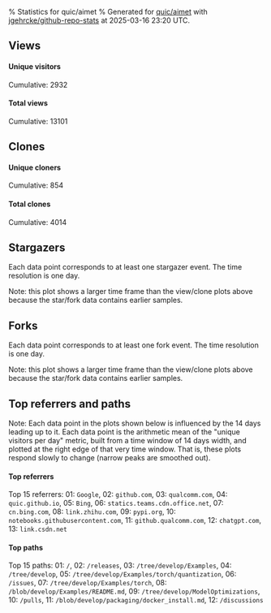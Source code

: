 % Statistics for quic/aimet
% Generated for [quic/aimet](https://github.com/quic/aimet) with [jgehrcke/github-repo-stats](https://github.com/jgehrcke/github-repo-stats) at 2025-03-16 23:20 UTC.


## Views

#### Unique visitors
<div id="chart_views_unique" class="full-width-chart"></div>

Cumulative: 2932

#### Total views
<div id="chart_views_total" class="full-width-chart"></div>

Cumulative: 13101

<div class="pagebreak-for-print"> </div>

## Clones

#### Unique cloners
<div id="chart_clones_unique" class="full-width-chart"></div>

Cumulative: 854

#### Total clones
<div id="chart_clones_total" class="full-width-chart"></div>

Cumulative: 4014



<div class="pagebreak-for-print"> </div>



## Stargazers

Each data point corresponds to at least one stargazer event.
The time resolution is one day.

<div id="chart_stargazers" class="full-width-chart"></div>


Note: this plot shows a larger time frame than the view/clone plots above because the star/fork data contains earlier samples.



## Forks

Each data point corresponds to at least one fork event.
The time resolution is one day.

<div id="chart_forks" class="full-width-chart"></div>


Note: this plot shows a larger time frame than the view/clone plots above because the star/fork data contains earlier samples.



<div class="pagebreak-for-print"> </div>



## Top referrers and paths


Note: Each data point in the plots shown below is influenced by the 14 days
leading up to it. Each data point is the arithmetic mean of the "unique
visitors per day" metric, built from a time window of 14 days width, and
plotted at the right edge of that very time window. That is, these plots
respond slowly to change (narrow peaks are smoothed out).




#### Top referrers


<div id="chart_referrers_top_n_alltime" class="full-width-chart"></div>

Top 15 referrers: 01: `Google`, 02: `github.com`, 03: `qualcomm.com`, 04: `quic.github.io`, 05: `Bing`, 06: `statics.teams.cdn.office.net`, 07: `cn.bing.com`, 08: `link.zhihu.com`, 09: `pypi.org`, 10: `notebooks.githubusercontent.com`, 11: `github.qualcomm.com`, 12: `chatgpt.com`, 13: `link.csdn.net`





#### Top paths


<div id="chart_paths_top_n_alltime" class="full-width-chart"></div>

Top 15 paths: 01: `/`, 02: `/releases`, 03: `/tree/develop/Examples`, 04: `/tree/develop`, 05: `/tree/develop/Examples/torch/quantization`, 06: `/issues`, 07: `/tree/develop/Examples/torch`, 08: `/blob/develop/Examples/README.md`, 09: `/tree/develop/ModelOptimizations`, 10: `/pulls`, 11: `/blob/develop/packaging/docker_install.md`, 12: `/discussions`


<script type="text/javascript">
    vegaEmbed('#chart_views_unique', {"$schema": "https://vega.github.io/schema/vega-lite/v4.17.0.json", "config": {"arc": {"fill": "#1b1e23"}, "area": {"fill": "#1b1e23"}, "axisBottom": {"domainColor": "#a9b4c4", "gridColor": "#a9b4c4", "labelColor": "#1b1e23", "labelFont": "relative-mono-11-pitch-pro, Menlo, monospace", "tickColor": "#a9b4c4", "titleColor": "#1b1e23", "titleFont": "relative-mono-11-pitch-pro, Menlo, monospace"}, "axisLeft": {"domainColor": "#a9b4c4", "gridColor": "#a9b4c4", "labelColor": "#1b1e23", "labelFont": "relative-mono-11-pitch-pro, Menlo, monospace", "tickColor": "#a9b4c4", "titleColor": "#1b1e23", "titleFont": "relative-mono-11-pitch-pro, Menlo, monospace"}, "axisX": {"grid": false}, "axisY": {"grid": false, "labelBound": true}, "background": "#FFFFFF", "group": {"fill": "#FFFFFF"}, "header": {"fontWeight": 400, "labelFont": "relative-mono-11-pitch-pro, Menlo, monospace", "titleFont": "relative-mono-11-pitch-pro, Menlo, monospace"}, "legend": {"labelFont": "relative-mono-11-pitch-pro, Menlo, monospace", "symbolSize": 200, "symbolType": "circle", "titleFont": "relative-mono-11-pitch-pro, Menlo, monospace"}, "line": {"color": "#1b1e23", "stroke": "#1b1e23"}, "path": {"stroke": "#1b1e23"}, "point": {"color": "#1b1e23", "cursor": "pointer", "filled": true, "size": 20}, "range": {"category": ["#85a2f7", "#ea9755", "#7eb36a", "#f07071", "#bc85d9", "#e587b6", "#a9b4c4", "#d4c05e", "#64b9c4"]}, "style": {"bar": {"fill": "#1b1e23"}, "text": {"font": "relative-mono-11-pitch-pro, Menlo, monospace", "fontWeight": 400}}, "symbol": {"shape": "circle"}, "title": {"anchor": "start", "font": "relative-mono-11-pitch-pro, Menlo, monospace", "fontWeight": 400}, "trail": {"color": "#1b1e23", "stroke": "#1b1e23"}, "view": {"stroke": null}}, "data": {"name": "data-0244acfdae7a55d00603c65016585e28"}, "datasets": {"data-0244acfdae7a55d00603c65016585e28": [{"time": "2025-02-27T00:00:00+00:00", "views_total": 861, "views_unique": 175}, {"time": "2025-02-28T00:00:00+00:00", "views_total": 788, "views_unique": 170}, {"time": "2025-03-01T00:00:00+00:00", "views_total": 309, "views_unique": 58}, {"time": "2025-03-02T00:00:00+00:00", "views_total": 199, "views_unique": 52}, {"time": "2025-03-03T00:00:00+00:00", "views_total": 632, "views_unique": 158}, {"time": "2025-03-04T00:00:00+00:00", "views_total": 1108, "views_unique": 198}, {"time": "2025-03-05T00:00:00+00:00", "views_total": 1304, "views_unique": 223}, {"time": "2025-03-06T00:00:00+00:00", "views_total": 1324, "views_unique": 530}, {"time": "2025-03-07T00:00:00+00:00", "views_total": 935, "views_unique": 203}, {"time": "2025-03-08T00:00:00+00:00", "views_total": 181, "views_unique": 48}, {"time": "2025-03-09T00:00:00+00:00", "views_total": 141, "views_unique": 48}, {"time": "2025-03-10T00:00:00+00:00", "views_total": 1019, "views_unique": 193}, {"time": "2025-03-11T00:00:00+00:00", "views_total": 798, "views_unique": 184}, {"time": "2025-03-12T00:00:00+00:00", "views_total": 1159, "views_unique": 222}, {"time": "2025-03-13T00:00:00+00:00", "views_total": 856, "views_unique": 184}, {"time": "2025-03-14T00:00:00+00:00", "views_total": 877, "views_unique": 156}, {"time": "2025-03-15T00:00:00+00:00", "views_total": 340, "views_unique": 72}, {"time": "2025-03-16T00:00:00+00:00", "views_total": 270, "views_unique": 58}]}, "encoding": {"tooltip": [{"field": "views_unique", "format": ".1f", "title": "views (u)", "type": "quantitative"}, {"field": "time", "format": "%B %e, %Y", "title": "date", "type": "temporal"}], "x": {"axis": {"labelAngle": 25}, "field": "time", "scale": {"domain": ["2025-02-27", "2025-03-16"]}, "timeUnit": "yearmonthdate", "title": "date", "type": "temporal"}, "y": {"axis": {"values": [1, 10, 50, 100, 500, 1000, 5000, 10000]}, "field": "views_unique", "scale": {"domain": [0, 583.0], "type": "symlog", "zero": true}, "title": "unique views per day", "type": "quantitative"}}, "height": 200, "mark": {"point": true, "type": "line"}, "padding": 10, "width": "container"}, {"actions": false, "renderer": "svg"}).catch(console.error);
vegaEmbed('#chart_views_total', {"$schema": "https://vega.github.io/schema/vega-lite/v4.17.0.json", "config": {"arc": {"fill": "#1b1e23"}, "area": {"fill": "#1b1e23"}, "axisBottom": {"domainColor": "#a9b4c4", "gridColor": "#a9b4c4", "labelColor": "#1b1e23", "labelFont": "relative-mono-11-pitch-pro, Menlo, monospace", "tickColor": "#a9b4c4", "titleColor": "#1b1e23", "titleFont": "relative-mono-11-pitch-pro, Menlo, monospace"}, "axisLeft": {"domainColor": "#a9b4c4", "gridColor": "#a9b4c4", "labelColor": "#1b1e23", "labelFont": "relative-mono-11-pitch-pro, Menlo, monospace", "tickColor": "#a9b4c4", "titleColor": "#1b1e23", "titleFont": "relative-mono-11-pitch-pro, Menlo, monospace"}, "axisX": {"grid": false}, "axisY": {"grid": false, "labelBound": true}, "background": "#FFFFFF", "group": {"fill": "#FFFFFF"}, "header": {"fontWeight": 400, "labelFont": "relative-mono-11-pitch-pro, Menlo, monospace", "titleFont": "relative-mono-11-pitch-pro, Menlo, monospace"}, "legend": {"labelFont": "relative-mono-11-pitch-pro, Menlo, monospace", "symbolSize": 200, "symbolType": "circle", "titleFont": "relative-mono-11-pitch-pro, Menlo, monospace"}, "line": {"color": "#1b1e23", "stroke": "#1b1e23"}, "path": {"stroke": "#1b1e23"}, "point": {"color": "#1b1e23", "cursor": "pointer", "filled": true, "size": 20}, "range": {"category": ["#85a2f7", "#ea9755", "#7eb36a", "#f07071", "#bc85d9", "#e587b6", "#a9b4c4", "#d4c05e", "#64b9c4"]}, "style": {"bar": {"fill": "#1b1e23"}, "text": {"font": "relative-mono-11-pitch-pro, Menlo, monospace", "fontWeight": 400}}, "symbol": {"shape": "circle"}, "title": {"anchor": "start", "font": "relative-mono-11-pitch-pro, Menlo, monospace", "fontWeight": 400}, "trail": {"color": "#1b1e23", "stroke": "#1b1e23"}, "view": {"stroke": null}}, "data": {"name": "data-0244acfdae7a55d00603c65016585e28"}, "datasets": {"data-0244acfdae7a55d00603c65016585e28": [{"time": "2025-02-27T00:00:00+00:00", "views_total": 861, "views_unique": 175}, {"time": "2025-02-28T00:00:00+00:00", "views_total": 788, "views_unique": 170}, {"time": "2025-03-01T00:00:00+00:00", "views_total": 309, "views_unique": 58}, {"time": "2025-03-02T00:00:00+00:00", "views_total": 199, "views_unique": 52}, {"time": "2025-03-03T00:00:00+00:00", "views_total": 632, "views_unique": 158}, {"time": "2025-03-04T00:00:00+00:00", "views_total": 1108, "views_unique": 198}, {"time": "2025-03-05T00:00:00+00:00", "views_total": 1304, "views_unique": 223}, {"time": "2025-03-06T00:00:00+00:00", "views_total": 1324, "views_unique": 530}, {"time": "2025-03-07T00:00:00+00:00", "views_total": 935, "views_unique": 203}, {"time": "2025-03-08T00:00:00+00:00", "views_total": 181, "views_unique": 48}, {"time": "2025-03-09T00:00:00+00:00", "views_total": 141, "views_unique": 48}, {"time": "2025-03-10T00:00:00+00:00", "views_total": 1019, "views_unique": 193}, {"time": "2025-03-11T00:00:00+00:00", "views_total": 798, "views_unique": 184}, {"time": "2025-03-12T00:00:00+00:00", "views_total": 1159, "views_unique": 222}, {"time": "2025-03-13T00:00:00+00:00", "views_total": 856, "views_unique": 184}, {"time": "2025-03-14T00:00:00+00:00", "views_total": 877, "views_unique": 156}, {"time": "2025-03-15T00:00:00+00:00", "views_total": 340, "views_unique": 72}, {"time": "2025-03-16T00:00:00+00:00", "views_total": 270, "views_unique": 58}]}, "encoding": {"tooltip": [{"field": "views_total", "format": ".1f", "title": "views (t)", "type": "quantitative"}, {"field": "time", "format": "%B %e, %Y", "title": "date", "type": "temporal"}], "x": {"axis": {"labelAngle": 25}, "field": "time", "scale": {"domain": ["2025-02-27", "2025-03-16"]}, "timeUnit": "yearmonthdate", "title": "date", "type": "temporal"}, "y": {"axis": {"values": [1, 10, 50, 100, 500, 1000, 5000, 10000]}, "field": "views_total", "scale": {"domain": [0, 1456.4], "type": "symlog", "zero": true}, "title": "total views per day", "type": "quantitative"}}, "height": 200, "mark": {"point": true, "type": "line"}, "padding": 10, "width": "container"}, {"actions": false, "renderer": "svg"}).catch(console.error);
vegaEmbed('#chart_clones_unique', {"$schema": "https://vega.github.io/schema/vega-lite/v4.17.0.json", "config": {"arc": {"fill": "#1b1e23"}, "area": {"fill": "#1b1e23"}, "axisBottom": {"domainColor": "#a9b4c4", "gridColor": "#a9b4c4", "labelColor": "#1b1e23", "labelFont": "relative-mono-11-pitch-pro, Menlo, monospace", "tickColor": "#a9b4c4", "titleColor": "#1b1e23", "titleFont": "relative-mono-11-pitch-pro, Menlo, monospace"}, "axisLeft": {"domainColor": "#a9b4c4", "gridColor": "#a9b4c4", "labelColor": "#1b1e23", "labelFont": "relative-mono-11-pitch-pro, Menlo, monospace", "tickColor": "#a9b4c4", "titleColor": "#1b1e23", "titleFont": "relative-mono-11-pitch-pro, Menlo, monospace"}, "axisX": {"grid": false}, "axisY": {"grid": false, "labelBound": true}, "background": "#FFFFFF", "group": {"fill": "#FFFFFF"}, "header": {"fontWeight": 400, "labelFont": "relative-mono-11-pitch-pro, Menlo, monospace", "titleFont": "relative-mono-11-pitch-pro, Menlo, monospace"}, "legend": {"labelFont": "relative-mono-11-pitch-pro, Menlo, monospace", "symbolSize": 200, "symbolType": "circle", "titleFont": "relative-mono-11-pitch-pro, Menlo, monospace"}, "line": {"color": "#1b1e23", "stroke": "#1b1e23"}, "path": {"stroke": "#1b1e23"}, "point": {"color": "#1b1e23", "cursor": "pointer", "filled": true, "size": 20}, "range": {"category": ["#85a2f7", "#ea9755", "#7eb36a", "#f07071", "#bc85d9", "#e587b6", "#a9b4c4", "#d4c05e", "#64b9c4"]}, "style": {"bar": {"fill": "#1b1e23"}, "text": {"font": "relative-mono-11-pitch-pro, Menlo, monospace", "fontWeight": 400}}, "symbol": {"shape": "circle"}, "title": {"anchor": "start", "font": "relative-mono-11-pitch-pro, Menlo, monospace", "fontWeight": 400}, "trail": {"color": "#1b1e23", "stroke": "#1b1e23"}, "view": {"stroke": null}}, "data": {"name": "data-608336aad58f6ccec9622cad411c8d24"}, "datasets": {"data-608336aad58f6ccec9622cad411c8d24": [{"clones_total": 239, "clones_unique": 56, "time": "2025-02-27T00:00:00+00:00"}, {"clones_total": 208, "clones_unique": 48, "time": "2025-02-28T00:00:00+00:00"}, {"clones_total": 205, "clones_unique": 39, "time": "2025-03-01T00:00:00+00:00"}, {"clones_total": 156, "clones_unique": 6, "time": "2025-03-02T00:00:00+00:00"}, {"clones_total": 206, "clones_unique": 38, "time": "2025-03-03T00:00:00+00:00"}, {"clones_total": 354, "clones_unique": 119, "time": "2025-03-04T00:00:00+00:00"}, {"clones_total": 263, "clones_unique": 73, "time": "2025-03-05T00:00:00+00:00"}, {"clones_total": 224, "clones_unique": 57, "time": "2025-03-06T00:00:00+00:00"}, {"clones_total": 282, "clones_unique": 60, "time": "2025-03-07T00:00:00+00:00"}, {"clones_total": 155, "clones_unique": 5, "time": "2025-03-08T00:00:00+00:00"}, {"clones_total": 157, "clones_unique": 6, "time": "2025-03-09T00:00:00+00:00"}, {"clones_total": 244, "clones_unique": 52, "time": "2025-03-10T00:00:00+00:00"}, {"clones_total": 281, "clones_unique": 69, "time": "2025-03-11T00:00:00+00:00"}, {"clones_total": 194, "clones_unique": 36, "time": "2025-03-12T00:00:00+00:00"}, {"clones_total": 242, "clones_unique": 68, "time": "2025-03-13T00:00:00+00:00"}, {"clones_total": 281, "clones_unique": 98, "time": "2025-03-14T00:00:00+00:00"}, {"clones_total": 173, "clones_unique": 16, "time": "2025-03-15T00:00:00+00:00"}, {"clones_total": 150, "clones_unique": 8, "time": "2025-03-16T00:00:00+00:00"}]}, "encoding": {"tooltip": [{"field": "clones_unique", "format": ".1f", "title": "clones (u)", "type": "quantitative"}, {"field": "time", "format": "%B %e, %Y", "title": "date", "type": "temporal"}], "x": {"axis": {"labelAngle": 25}, "field": "time", "scale": {"domain": ["2025-02-27", "2025-03-16"]}, "timeUnit": "yearmonthdate", "title": "date", "type": "temporal"}, "y": {"axis": {"values": [1, 10, 50, 100, 500, 1000, 5000, 10000]}, "field": "clones_unique", "scale": {"domain": [0, 130.9], "type": "symlog", "zero": true}, "title": "unique clones per day", "type": "quantitative"}}, "height": 200, "mark": {"point": true, "type": "line"}, "padding": 10, "width": "container"}, {"actions": false, "renderer": "svg"}).catch(console.error);
vegaEmbed('#chart_clones_total', {"$schema": "https://vega.github.io/schema/vega-lite/v4.17.0.json", "config": {"arc": {"fill": "#1b1e23"}, "area": {"fill": "#1b1e23"}, "axisBottom": {"domainColor": "#a9b4c4", "gridColor": "#a9b4c4", "labelColor": "#1b1e23", "labelFont": "relative-mono-11-pitch-pro, Menlo, monospace", "tickColor": "#a9b4c4", "titleColor": "#1b1e23", "titleFont": "relative-mono-11-pitch-pro, Menlo, monospace"}, "axisLeft": {"domainColor": "#a9b4c4", "gridColor": "#a9b4c4", "labelColor": "#1b1e23", "labelFont": "relative-mono-11-pitch-pro, Menlo, monospace", "tickColor": "#a9b4c4", "titleColor": "#1b1e23", "titleFont": "relative-mono-11-pitch-pro, Menlo, monospace"}, "axisX": {"grid": false}, "axisY": {"grid": false, "labelBound": true}, "background": "#FFFFFF", "group": {"fill": "#FFFFFF"}, "header": {"fontWeight": 400, "labelFont": "relative-mono-11-pitch-pro, Menlo, monospace", "titleFont": "relative-mono-11-pitch-pro, Menlo, monospace"}, "legend": {"labelFont": "relative-mono-11-pitch-pro, Menlo, monospace", "symbolSize": 200, "symbolType": "circle", "titleFont": "relative-mono-11-pitch-pro, Menlo, monospace"}, "line": {"color": "#1b1e23", "stroke": "#1b1e23"}, "path": {"stroke": "#1b1e23"}, "point": {"color": "#1b1e23", "cursor": "pointer", "filled": true, "size": 20}, "range": {"category": ["#85a2f7", "#ea9755", "#7eb36a", "#f07071", "#bc85d9", "#e587b6", "#a9b4c4", "#d4c05e", "#64b9c4"]}, "style": {"bar": {"fill": "#1b1e23"}, "text": {"font": "relative-mono-11-pitch-pro, Menlo, monospace", "fontWeight": 400}}, "symbol": {"shape": "circle"}, "title": {"anchor": "start", "font": "relative-mono-11-pitch-pro, Menlo, monospace", "fontWeight": 400}, "trail": {"color": "#1b1e23", "stroke": "#1b1e23"}, "view": {"stroke": null}}, "data": {"name": "data-608336aad58f6ccec9622cad411c8d24"}, "datasets": {"data-608336aad58f6ccec9622cad411c8d24": [{"clones_total": 239, "clones_unique": 56, "time": "2025-02-27T00:00:00+00:00"}, {"clones_total": 208, "clones_unique": 48, "time": "2025-02-28T00:00:00+00:00"}, {"clones_total": 205, "clones_unique": 39, "time": "2025-03-01T00:00:00+00:00"}, {"clones_total": 156, "clones_unique": 6, "time": "2025-03-02T00:00:00+00:00"}, {"clones_total": 206, "clones_unique": 38, "time": "2025-03-03T00:00:00+00:00"}, {"clones_total": 354, "clones_unique": 119, "time": "2025-03-04T00:00:00+00:00"}, {"clones_total": 263, "clones_unique": 73, "time": "2025-03-05T00:00:00+00:00"}, {"clones_total": 224, "clones_unique": 57, "time": "2025-03-06T00:00:00+00:00"}, {"clones_total": 282, "clones_unique": 60, "time": "2025-03-07T00:00:00+00:00"}, {"clones_total": 155, "clones_unique": 5, "time": "2025-03-08T00:00:00+00:00"}, {"clones_total": 157, "clones_unique": 6, "time": "2025-03-09T00:00:00+00:00"}, {"clones_total": 244, "clones_unique": 52, "time": "2025-03-10T00:00:00+00:00"}, {"clones_total": 281, "clones_unique": 69, "time": "2025-03-11T00:00:00+00:00"}, {"clones_total": 194, "clones_unique": 36, "time": "2025-03-12T00:00:00+00:00"}, {"clones_total": 242, "clones_unique": 68, "time": "2025-03-13T00:00:00+00:00"}, {"clones_total": 281, "clones_unique": 98, "time": "2025-03-14T00:00:00+00:00"}, {"clones_total": 173, "clones_unique": 16, "time": "2025-03-15T00:00:00+00:00"}, {"clones_total": 150, "clones_unique": 8, "time": "2025-03-16T00:00:00+00:00"}]}, "encoding": {"tooltip": [{"field": "clones_total", "format": ".1f", "title": "clones (t)", "type": "quantitative"}, {"field": "time", "format": "%B %e, %Y", "title": "date", "type": "temporal"}], "x": {"axis": {"labelAngle": 25}, "field": "time", "scale": {"domain": ["2025-02-27", "2025-03-16"]}, "timeUnit": "yearmonthdate", "title": "date", "type": "temporal"}, "y": {"axis": {"values": [1, 10, 50, 100, 500, 1000, 5000, 10000]}, "field": "clones_total", "scale": {"domain": [0, 389.40000000000003], "type": "symlog", "zero": true}, "title": "total clones per day", "type": "quantitative"}}, "height": 200, "mark": {"point": true, "type": "line"}, "padding": 10, "width": "container"}, {"actions": false, "renderer": "svg"}).catch(console.error);
vegaEmbed('#chart_stargazers', {"$schema": "https://vega.github.io/schema/vega-lite/v4.17.0.json", "config": {"arc": {"fill": "#1b1e23"}, "area": {"fill": "#1b1e23"}, "axisBottom": {"domainColor": "#a9b4c4", "gridColor": "#a9b4c4", "labelColor": "#1b1e23", "labelFont": "relative-mono-11-pitch-pro, Menlo, monospace", "tickColor": "#a9b4c4", "titleColor": "#1b1e23", "titleFont": "relative-mono-11-pitch-pro, Menlo, monospace"}, "axisLeft": {"domainColor": "#a9b4c4", "gridColor": "#a9b4c4", "labelColor": "#1b1e23", "labelFont": "relative-mono-11-pitch-pro, Menlo, monospace", "tickColor": "#a9b4c4", "titleColor": "#1b1e23", "titleFont": "relative-mono-11-pitch-pro, Menlo, monospace"}, "axisX": {"grid": false}, "axisY": {"grid": false}, "background": "#FFFFFF", "group": {"fill": "#FFFFFF"}, "header": {"fontWeight": 400, "labelFont": "relative-mono-11-pitch-pro, Menlo, monospace", "titleFont": "relative-mono-11-pitch-pro, Menlo, monospace"}, "legend": {"labelFont": "relative-mono-11-pitch-pro, Menlo, monospace", "symbolSize": 200, "symbolType": "circle", "titleFont": "relative-mono-11-pitch-pro, Menlo, monospace"}, "line": {"color": "#1b1e23", "stroke": "#1b1e23"}, "path": {"stroke": "#1b1e23"}, "point": {"color": "#1b1e23", "cursor": "pointer", "filled": true, "size": 50}, "range": {"category": ["#85a2f7", "#ea9755", "#7eb36a", "#f07071", "#bc85d9", "#e587b6", "#a9b4c4", "#d4c05e", "#64b9c4"]}, "style": {"bar": {"fill": "#1b1e23"}, "text": {"font": "relative-mono-11-pitch-pro, Menlo, monospace", "fontWeight": 400}}, "symbol": {"shape": "circle"}, "title": {"anchor": "start", "font": "relative-mono-11-pitch-pro, Menlo, monospace", "fontWeight": 400}, "trail": {"color": "#1b1e23", "stroke": "#1b1e23"}, "view": {"stroke": null}}, "data": {"name": "data-9bd64e19cfc9d5917d32f948c5f6e8cf"}, "datasets": {"data-9bd64e19cfc9d5917d32f948c5f6e8cf": [{"stars_cumulative": 143, "time": "2020-05-01T00:00:00+00:00"}, {"stars_cumulative": 209, "time": "2020-05-18T18:00:00+00:00"}, {"stars_cumulative": 223, "time": "2020-06-05T12:00:00+00:00"}, {"stars_cumulative": 235, "time": "2020-06-23T06:00:00+00:00"}, {"stars_cumulative": 254, "time": "2020-07-11T00:00:00+00:00"}, {"stars_cumulative": 266, "time": "2020-07-28T18:00:00+00:00"}, {"stars_cumulative": 278, "time": "2020-08-15T12:00:00+00:00"}, {"stars_cumulative": 288, "time": "2020-09-02T06:00:00+00:00"}, {"stars_cumulative": 291, "time": "2020-09-20T00:00:00+00:00"}, {"stars_cumulative": 298, "time": "2020-10-07T18:00:00+00:00"}, {"stars_cumulative": 320, "time": "2020-10-25T12:00:00+00:00"}, {"stars_cumulative": 333, "time": "2020-11-12T06:00:00+00:00"}, {"stars_cumulative": 357, "time": "2020-11-30T00:00:00+00:00"}, {"stars_cumulative": 374, "time": "2020-12-17T18:00:00+00:00"}, {"stars_cumulative": 384, "time": "2021-01-04T12:00:00+00:00"}, {"stars_cumulative": 402, "time": "2021-01-22T06:00:00+00:00"}, {"stars_cumulative": 411, "time": "2021-02-09T00:00:00+00:00"}, {"stars_cumulative": 419, "time": "2021-02-26T18:00:00+00:00"}, {"stars_cumulative": 432, "time": "2021-03-16T12:00:00+00:00"}, {"stars_cumulative": 447, "time": "2021-04-03T06:00:00+00:00"}, {"stars_cumulative": 462, "time": "2021-04-21T00:00:00+00:00"}, {"stars_cumulative": 481, "time": "2021-05-08T18:00:00+00:00"}, {"stars_cumulative": 495, "time": "2021-05-26T12:00:00+00:00"}, {"stars_cumulative": 512, "time": "2021-06-13T06:00:00+00:00"}, {"stars_cumulative": 530, "time": "2021-07-01T00:00:00+00:00"}, {"stars_cumulative": 544, "time": "2021-07-18T18:00:00+00:00"}, {"stars_cumulative": 558, "time": "2021-08-05T12:00:00+00:00"}, {"stars_cumulative": 588, "time": "2021-08-23T06:00:00+00:00"}, {"stars_cumulative": 636, "time": "2021-09-10T00:00:00+00:00"}, {"stars_cumulative": 663, "time": "2021-09-27T18:00:00+00:00"}, {"stars_cumulative": 681, "time": "2021-10-15T12:00:00+00:00"}, {"stars_cumulative": 700, "time": "2021-11-02T06:00:00+00:00"}, {"stars_cumulative": 713, "time": "2021-11-20T00:00:00+00:00"}, {"stars_cumulative": 752, "time": "2021-12-07T18:00:00+00:00"}, {"stars_cumulative": 775, "time": "2021-12-25T12:00:00+00:00"}, {"stars_cumulative": 797, "time": "2022-01-12T06:00:00+00:00"}, {"stars_cumulative": 808, "time": "2022-01-30T00:00:00+00:00"}, {"stars_cumulative": 841, "time": "2022-02-16T18:00:00+00:00"}, {"stars_cumulative": 876, "time": "2022-03-06T12:00:00+00:00"}, {"stars_cumulative": 904, "time": "2022-03-24T06:00:00+00:00"}, {"stars_cumulative": 930, "time": "2022-04-11T00:00:00+00:00"}, {"stars_cumulative": 944, "time": "2022-04-28T18:00:00+00:00"}, {"stars_cumulative": 978, "time": "2022-05-16T12:00:00+00:00"}, {"stars_cumulative": 1012, "time": "2022-06-03T06:00:00+00:00"}, {"stars_cumulative": 1042, "time": "2022-06-21T00:00:00+00:00"}, {"stars_cumulative": 1060, "time": "2022-07-08T18:00:00+00:00"}, {"stars_cumulative": 1082, "time": "2022-07-26T12:00:00+00:00"}, {"stars_cumulative": 1104, "time": "2022-08-13T06:00:00+00:00"}, {"stars_cumulative": 1122, "time": "2022-08-31T00:00:00+00:00"}, {"stars_cumulative": 1148, "time": "2022-09-17T18:00:00+00:00"}, {"stars_cumulative": 1164, "time": "2022-10-05T12:00:00+00:00"}, {"stars_cumulative": 1184, "time": "2022-10-23T06:00:00+00:00"}, {"stars_cumulative": 1207, "time": "2022-11-10T00:00:00+00:00"}, {"stars_cumulative": 1228, "time": "2022-11-27T18:00:00+00:00"}, {"stars_cumulative": 1248, "time": "2022-12-15T12:00:00+00:00"}, {"stars_cumulative": 1259, "time": "2023-01-02T06:00:00+00:00"}, {"stars_cumulative": 1274, "time": "2023-01-20T00:00:00+00:00"}, {"stars_cumulative": 1304, "time": "2023-02-06T18:00:00+00:00"}, {"stars_cumulative": 1341, "time": "2023-02-24T12:00:00+00:00"}, {"stars_cumulative": 1364, "time": "2023-03-14T06:00:00+00:00"}, {"stars_cumulative": 1390, "time": "2023-04-01T00:00:00+00:00"}, {"stars_cumulative": 1415, "time": "2023-04-18T18:00:00+00:00"}, {"stars_cumulative": 1441, "time": "2023-05-06T12:00:00+00:00"}, {"stars_cumulative": 1456, "time": "2023-05-24T06:00:00+00:00"}, {"stars_cumulative": 1484, "time": "2023-06-11T00:00:00+00:00"}, {"stars_cumulative": 1506, "time": "2023-06-28T18:00:00+00:00"}, {"stars_cumulative": 1535, "time": "2023-07-16T12:00:00+00:00"}, {"stars_cumulative": 1550, "time": "2023-08-03T06:00:00+00:00"}, {"stars_cumulative": 1584, "time": "2023-08-21T00:00:00+00:00"}, {"stars_cumulative": 1614, "time": "2023-09-07T18:00:00+00:00"}, {"stars_cumulative": 1632, "time": "2023-09-25T12:00:00+00:00"}, {"stars_cumulative": 1654, "time": "2023-10-13T06:00:00+00:00"}, {"stars_cumulative": 1681, "time": "2023-10-31T00:00:00+00:00"}, {"stars_cumulative": 1701, "time": "2023-11-17T18:00:00+00:00"}, {"stars_cumulative": 1720, "time": "2023-12-05T12:00:00+00:00"}, {"stars_cumulative": 1732, "time": "2023-12-23T06:00:00+00:00"}, {"stars_cumulative": 1758, "time": "2024-01-10T00:00:00+00:00"}, {"stars_cumulative": 1783, "time": "2024-01-27T18:00:00+00:00"}, {"stars_cumulative": 1796, "time": "2024-02-14T12:00:00+00:00"}, {"stars_cumulative": 1821, "time": "2024-03-03T06:00:00+00:00"}, {"stars_cumulative": 1846, "time": "2024-03-21T00:00:00+00:00"}, {"stars_cumulative": 1879, "time": "2024-04-07T18:00:00+00:00"}, {"stars_cumulative": 1901, "time": "2024-04-25T12:00:00+00:00"}, {"stars_cumulative": 1928, "time": "2024-05-13T06:00:00+00:00"}, {"stars_cumulative": 1956, "time": "2024-05-31T00:00:00+00:00"}, {"stars_cumulative": 1982, "time": "2024-06-17T18:00:00+00:00"}, {"stars_cumulative": 2004, "time": "2024-07-05T12:00:00+00:00"}, {"stars_cumulative": 2031, "time": "2024-07-23T06:00:00+00:00"}, {"stars_cumulative": 2055, "time": "2024-08-10T00:00:00+00:00"}, {"stars_cumulative": 2073, "time": "2024-08-27T18:00:00+00:00"}, {"stars_cumulative": 2096, "time": "2024-09-14T12:00:00+00:00"}, {"stars_cumulative": 2106, "time": "2024-10-02T06:00:00+00:00"}, {"stars_cumulative": 2127, "time": "2024-10-20T00:00:00+00:00"}, {"stars_cumulative": 2146, "time": "2024-11-06T18:00:00+00:00"}, {"stars_cumulative": 2168, "time": "2024-11-24T12:00:00+00:00"}, {"stars_cumulative": 2181, "time": "2024-12-12T06:00:00+00:00"}, {"stars_cumulative": 2192, "time": "2024-12-30T00:00:00+00:00"}, {"stars_cumulative": 2199, "time": "2025-01-16T18:00:00+00:00"}, {"stars_cumulative": 2222, "time": "2025-02-03T12:00:00+00:00"}, {"stars_cumulative": 2242, "time": "2025-02-21T06:00:00+00:00"}, {"stars_cumulative": 2249, "time": "2025-03-11T00:00:00+00:00"}]}, "encoding": {"tooltip": [{"field": "stars_cumulative", "format": "d", "title": "stars", "type": "quantitative"}, {"field": "time", "format": "%B %e, %Y", "title": "date", "type": "temporal"}], "x": {"axis": {"labelAngle": 25}, "field": "time", "scale": {"domain": ["2020-05-01", "2025-03-16"]}, "timeUnit": "yearmonthdate", "title": "date", "type": "temporal"}, "y": {"field": "stars_cumulative", "scale": {"domain": [0, 2473.9], "zero": true}, "title": "stargazer count (cumulative)", "type": "quantitative"}}, "height": 300, "mark": {"point": true, "type": "line"}, "padding": 10, "width": "container"}, {"actions": false, "renderer": "svg"}).catch(console.error);
vegaEmbed('#chart_forks', {"$schema": "https://vega.github.io/schema/vega-lite/v4.17.0.json", "config": {"arc": {"fill": "#1b1e23"}, "area": {"fill": "#1b1e23"}, "axisBottom": {"domainColor": "#a9b4c4", "gridColor": "#a9b4c4", "labelColor": "#1b1e23", "labelFont": "relative-mono-11-pitch-pro, Menlo, monospace", "tickColor": "#a9b4c4", "titleColor": "#1b1e23", "titleFont": "relative-mono-11-pitch-pro, Menlo, monospace"}, "axisLeft": {"domainColor": "#a9b4c4", "gridColor": "#a9b4c4", "labelColor": "#1b1e23", "labelFont": "relative-mono-11-pitch-pro, Menlo, monospace", "tickColor": "#a9b4c4", "titleColor": "#1b1e23", "titleFont": "relative-mono-11-pitch-pro, Menlo, monospace"}, "axisX": {"grid": false}, "axisY": {"grid": false}, "background": "#FFFFFF", "group": {"fill": "#FFFFFF"}, "header": {"fontWeight": 400, "labelFont": "relative-mono-11-pitch-pro, Menlo, monospace", "titleFont": "relative-mono-11-pitch-pro, Menlo, monospace"}, "legend": {"labelFont": "relative-mono-11-pitch-pro, Menlo, monospace", "symbolSize": 200, "symbolType": "circle", "titleFont": "relative-mono-11-pitch-pro, Menlo, monospace"}, "line": {"color": "#1b1e23", "stroke": "#1b1e23"}, "path": {"stroke": "#1b1e23"}, "point": {"color": "#1b1e23", "cursor": "pointer", "filled": true, "size": 50}, "range": {"category": ["#85a2f7", "#ea9755", "#7eb36a", "#f07071", "#bc85d9", "#e587b6", "#a9b4c4", "#d4c05e", "#64b9c4"]}, "style": {"bar": {"fill": "#1b1e23"}, "text": {"font": "relative-mono-11-pitch-pro, Menlo, monospace", "fontWeight": 400}}, "symbol": {"shape": "circle"}, "title": {"anchor": "start", "font": "relative-mono-11-pitch-pro, Menlo, monospace", "fontWeight": 400}, "trail": {"color": "#1b1e23", "stroke": "#1b1e23"}, "view": {"stroke": null}}, "data": {"name": "data-b4cdac77d6d9c3958fa16c2c7841e86d"}, "datasets": {"data-b4cdac77d6d9c3958fa16c2c7841e86d": [{"forks_cumulative": 18.0, "time": "2020-05-01T00:00:00+00:00"}, {"forks_cumulative": 31.0, "time": "2020-05-18T17:00:00+00:00"}, {"forks_cumulative": 35.0, "time": "2020-06-05T10:00:00+00:00"}, {"forks_cumulative": 36.0, "time": "2020-06-23T03:00:00+00:00"}, {"forks_cumulative": 38.0, "time": "2020-07-10T20:00:00+00:00"}, {"forks_cumulative": 39.0, "time": "2020-07-28T13:00:00+00:00"}, {"forks_cumulative": 40.0, "time": "2020-08-15T06:00:00+00:00"}, {"forks_cumulative": 42.0, "time": "2020-09-01T23:00:00+00:00"}, {"forks_cumulative": 45.0, "time": "2020-10-07T09:00:00+00:00"}, {"forks_cumulative": 47.0, "time": "2020-10-25T02:00:00+00:00"}, {"forks_cumulative": 48.0, "time": "2020-11-11T19:00:00+00:00"}, {"forks_cumulative": 51.0, "time": "2020-11-29T12:00:00+00:00"}, {"forks_cumulative": 52.0, "time": "2020-12-17T05:00:00+00:00"}, {"forks_cumulative": 53.0, "time": "2021-01-03T22:00:00+00:00"}, {"forks_cumulative": 59.0, "time": "2021-01-21T15:00:00+00:00"}, {"forks_cumulative": 61.0, "time": "2021-02-08T08:00:00+00:00"}, {"forks_cumulative": 64.0, "time": "2021-02-26T01:00:00+00:00"}, {"forks_cumulative": 67.0, "time": "2021-03-15T18:00:00+00:00"}, {"forks_cumulative": 71.0, "time": "2021-04-02T11:00:00+00:00"}, {"forks_cumulative": 76.0, "time": "2021-04-20T04:00:00+00:00"}, {"forks_cumulative": 79.0, "time": "2021-05-07T21:00:00+00:00"}, {"forks_cumulative": 84.0, "time": "2021-05-25T14:00:00+00:00"}, {"forks_cumulative": 87.0, "time": "2021-06-12T07:00:00+00:00"}, {"forks_cumulative": 90.0, "time": "2021-06-30T00:00:00+00:00"}, {"forks_cumulative": 93.0, "time": "2021-07-17T17:00:00+00:00"}, {"forks_cumulative": 98.0, "time": "2021-08-04T10:00:00+00:00"}, {"forks_cumulative": 101.0, "time": "2021-08-22T03:00:00+00:00"}, {"forks_cumulative": 107.0, "time": "2021-09-08T20:00:00+00:00"}, {"forks_cumulative": 117.0, "time": "2021-09-26T13:00:00+00:00"}, {"forks_cumulative": 122.0, "time": "2021-10-14T06:00:00+00:00"}, {"forks_cumulative": 130.0, "time": "2021-10-31T23:00:00+00:00"}, {"forks_cumulative": 131.0, "time": "2021-11-18T16:00:00+00:00"}, {"forks_cumulative": 136.0, "time": "2021-12-06T09:00:00+00:00"}, {"forks_cumulative": 140.0, "time": "2021-12-24T02:00:00+00:00"}, {"forks_cumulative": 146.0, "time": "2022-01-10T19:00:00+00:00"}, {"forks_cumulative": 148.0, "time": "2022-01-28T12:00:00+00:00"}, {"forks_cumulative": 156.0, "time": "2022-02-15T05:00:00+00:00"}, {"forks_cumulative": 164.0, "time": "2022-03-04T22:00:00+00:00"}, {"forks_cumulative": 169.0, "time": "2022-03-22T15:00:00+00:00"}, {"forks_cumulative": 171.0, "time": "2022-04-09T08:00:00+00:00"}, {"forks_cumulative": 180.0, "time": "2022-04-27T01:00:00+00:00"}, {"forks_cumulative": 183.0, "time": "2022-05-14T18:00:00+00:00"}, {"forks_cumulative": 189.0, "time": "2022-06-01T11:00:00+00:00"}, {"forks_cumulative": 195.0, "time": "2022-06-19T04:00:00+00:00"}, {"forks_cumulative": 196.0, "time": "2022-07-06T21:00:00+00:00"}, {"forks_cumulative": 210.0, "time": "2022-07-24T14:00:00+00:00"}, {"forks_cumulative": 213.0, "time": "2022-08-11T07:00:00+00:00"}, {"forks_cumulative": 217.0, "time": "2022-08-29T00:00:00+00:00"}, {"forks_cumulative": 222.0, "time": "2022-09-15T17:00:00+00:00"}, {"forks_cumulative": 227.0, "time": "2022-10-03T10:00:00+00:00"}, {"forks_cumulative": 232.0, "time": "2022-10-21T03:00:00+00:00"}, {"forks_cumulative": 239.0, "time": "2022-11-07T20:00:00+00:00"}, {"forks_cumulative": 245.0, "time": "2022-11-25T13:00:00+00:00"}, {"forks_cumulative": 248.0, "time": "2022-12-13T06:00:00+00:00"}, {"forks_cumulative": 250.0, "time": "2022-12-30T23:00:00+00:00"}, {"forks_cumulative": 251.0, "time": "2023-01-17T16:00:00+00:00"}, {"forks_cumulative": 256.0, "time": "2023-02-04T09:00:00+00:00"}, {"forks_cumulative": 262.0, "time": "2023-02-22T02:00:00+00:00"}, {"forks_cumulative": 274.0, "time": "2023-03-11T19:00:00+00:00"}, {"forks_cumulative": 278.0, "time": "2023-03-29T12:00:00+00:00"}, {"forks_cumulative": 281.0, "time": "2023-04-16T05:00:00+00:00"}, {"forks_cumulative": 286.0, "time": "2023-05-03T22:00:00+00:00"}, {"forks_cumulative": 288.0, "time": "2023-05-21T15:00:00+00:00"}, {"forks_cumulative": 292.0, "time": "2023-06-08T08:00:00+00:00"}, {"forks_cumulative": 297.0, "time": "2023-06-26T01:00:00+00:00"}, {"forks_cumulative": 302.0, "time": "2023-07-13T18:00:00+00:00"}, {"forks_cumulative": 305.0, "time": "2023-07-31T11:00:00+00:00"}, {"forks_cumulative": 307.0, "time": "2023-08-18T04:00:00+00:00"}, {"forks_cumulative": 310.0, "time": "2023-09-04T21:00:00+00:00"}, {"forks_cumulative": 313.0, "time": "2023-09-22T14:00:00+00:00"}, {"forks_cumulative": 315.0, "time": "2023-10-10T07:00:00+00:00"}, {"forks_cumulative": 318.0, "time": "2023-10-28T00:00:00+00:00"}, {"forks_cumulative": 320.0, "time": "2023-11-14T17:00:00+00:00"}, {"forks_cumulative": 329.0, "time": "2023-12-02T10:00:00+00:00"}, {"forks_cumulative": 332.0, "time": "2023-12-20T03:00:00+00:00"}, {"forks_cumulative": 335.0, "time": "2024-01-06T20:00:00+00:00"}, {"forks_cumulative": 337.0, "time": "2024-01-24T13:00:00+00:00"}, {"forks_cumulative": 338.0, "time": "2024-02-11T06:00:00+00:00"}, {"forks_cumulative": 339.0, "time": "2024-02-28T23:00:00+00:00"}, {"forks_cumulative": 340.0, "time": "2024-03-17T16:00:00+00:00"}, {"forks_cumulative": 341.0, "time": "2024-04-04T09:00:00+00:00"}, {"forks_cumulative": 342.0, "time": "2024-04-22T02:00:00+00:00"}, {"forks_cumulative": 345.0, "time": "2024-05-09T19:00:00+00:00"}, {"forks_cumulative": 348.0, "time": "2024-05-27T12:00:00+00:00"}, {"forks_cumulative": 356.0, "time": "2024-06-14T05:00:00+00:00"}, {"forks_cumulative": 359.0, "time": "2024-07-01T22:00:00+00:00"}, {"forks_cumulative": 365.0, "time": "2024-07-19T15:00:00+00:00"}, {"forks_cumulative": 369.0, "time": "2024-08-06T08:00:00+00:00"}, {"forks_cumulative": 372.0, "time": "2024-08-24T01:00:00+00:00"}, {"forks_cumulative": 373.0, "time": "2024-09-10T18:00:00+00:00"}, {"forks_cumulative": 376.0, "time": "2024-09-28T11:00:00+00:00"}, {"forks_cumulative": 379.0, "time": "2024-10-16T04:00:00+00:00"}, {"forks_cumulative": 381.0, "time": "2024-11-02T21:00:00+00:00"}, {"forks_cumulative": 385.0, "time": "2024-11-20T14:00:00+00:00"}, {"forks_cumulative": 389.0, "time": "2024-12-08T07:00:00+00:00"}, {"forks_cumulative": 391.0, "time": "2024-12-26T00:00:00+00:00"}, {"forks_cumulative": 392.0, "time": "2025-01-12T17:00:00+00:00"}, {"forks_cumulative": 394.0, "time": "2025-01-30T10:00:00+00:00"}, {"forks_cumulative": 396.0, "time": "2025-02-17T03:00:00+00:00"}, {"forks_cumulative": 397.0, "time": "2025-03-06T20:00:00+00:00"}]}, "encoding": {"tooltip": [{"field": "forks_cumulative", "format": "d", "title": "forks", "type": "quantitative"}, {"field": "time", "format": "%B %e, %Y", "title": "date", "type": "temporal"}], "x": {"axis": {"labelAngle": 25}, "field": "time", "scale": {"domain": ["2020-05-01", "2025-03-16"]}, "timeUnit": "yearmonthdate", "title": "date", "type": "temporal"}, "y": {"field": "forks_cumulative", "scale": {"domain": [0, 436.70000000000005], "zero": true}, "title": "fork count (cumulative)", "type": "quantitative"}}, "height": 300, "mark": {"point": true, "type": "line"}, "padding": 10, "width": "container"}, {"actions": false, "renderer": "svg"}).catch(console.error);
vegaEmbed('#chart_referrers_top_n_alltime', {"$schema": "https://vega.github.io/schema/vega-lite/v4.17.0.json", "config": {"arc": {"fill": "#1b1e23"}, "area": {"fill": "#1b1e23"}, "axisBottom": {"domainColor": "#a9b4c4", "gridColor": "#a9b4c4", "labelColor": "#1b1e23", "labelFont": "relative-mono-11-pitch-pro, Menlo, monospace", "tickColor": "#a9b4c4", "titleColor": "#1b1e23", "titleFont": "relative-mono-11-pitch-pro, Menlo, monospace"}, "axisLeft": {"domainColor": "#a9b4c4", "gridColor": "#a9b4c4", "labelColor": "#1b1e23", "labelFont": "relative-mono-11-pitch-pro, Menlo, monospace", "tickColor": "#a9b4c4", "titleColor": "#1b1e23", "titleFont": "relative-mono-11-pitch-pro, Menlo, monospace"}, "axisX": {"grid": false}, "axisY": {"grid": false}, "background": "#FFFFFF", "group": {"fill": "#FFFFFF"}, "header": {"fontWeight": 400, "labelFont": "relative-mono-11-pitch-pro, Menlo, monospace", "titleFont": "relative-mono-11-pitch-pro, Menlo, monospace"}, "legend": {"labelFont": "relative-mono-11-pitch-pro, Menlo, monospace", "symbolSize": 200, "symbolType": "circle", "titleFont": "relative-mono-11-pitch-pro, Menlo, monospace"}, "line": {"color": "#1b1e23", "stroke": "#1b1e23"}, "path": {"stroke": "#1b1e23"}, "point": {"color": "#1b1e23", "cursor": "pointer", "filled": true, "size": 30}, "range": {"category": ["#85a2f7", "#ea9755", "#7eb36a", "#f07071", "#bc85d9", "#e587b6", "#a9b4c4", "#d4c05e", "#64b9c4"]}, "style": {"bar": {"fill": "#1b1e23"}, "text": {"font": "relative-mono-11-pitch-pro, Menlo, monospace", "fontWeight": 400}}, "symbol": {"shape": "circle"}, "title": {"anchor": "start", "font": "relative-mono-11-pitch-pro, Menlo, monospace", "fontWeight": 400}, "trail": {"color": "#1b1e23", "stroke": "#1b1e23"}, "view": {"stroke": null}}, "data": {"name": "data-f1695dc6706c2aaf2ac34a1a84d3da4e"}, "datasets": {"data-f1695dc6706c2aaf2ac34a1a84d3da4e": [{"referrer": "Google", "time": "2025-03-12T00:00:00+00:00", "views_unique": 483, "views_unique_norm": 34.5}, {"referrer": "Google", "time": "2025-03-13T00:00:00+00:00", "views_unique": 509, "views_unique_norm": 36.357142857142854}, {"referrer": "Google", "time": "2025-03-14T00:00:00+00:00", "views_unique": 530, "views_unique_norm": 37.857142857142854}, {"referrer": "Google", "time": "2025-03-15T00:00:00+00:00", "views_unique": 557, "views_unique_norm": 39.785714285714285}, {"referrer": "Google", "time": "2025-03-16T00:00:00+00:00", "views_unique": 562, "views_unique_norm": 40.142857142857146}, {"referrer": "github.com", "time": "2025-03-12T00:00:00+00:00", "views_unique": 110, "views_unique_norm": 7.857142857142857}, {"referrer": "github.com", "time": "2025-03-13T00:00:00+00:00", "views_unique": 108, "views_unique_norm": 7.714285714285714}, {"referrer": "github.com", "time": "2025-03-14T00:00:00+00:00", "views_unique": 111, "views_unique_norm": 7.928571428571429}, {"referrer": "github.com", "time": "2025-03-15T00:00:00+00:00", "views_unique": 120, "views_unique_norm": 8.571428571428571}, {"referrer": "github.com", "time": "2025-03-16T00:00:00+00:00", "views_unique": 120, "views_unique_norm": 8.571428571428571}, {"referrer": "qualcomm.com", "time": "2025-03-12T00:00:00+00:00", "views_unique": 86, "views_unique_norm": 6.142857142857143}, {"referrer": "qualcomm.com", "time": "2025-03-13T00:00:00+00:00", "views_unique": 90, "views_unique_norm": 6.428571428571429}, {"referrer": "qualcomm.com", "time": "2025-03-14T00:00:00+00:00", "views_unique": 93, "views_unique_norm": 6.642857142857143}, {"referrer": "qualcomm.com", "time": "2025-03-15T00:00:00+00:00", "views_unique": 100, "views_unique_norm": 7.142857142857143}, {"referrer": "qualcomm.com", "time": "2025-03-16T00:00:00+00:00", "views_unique": 99, "views_unique_norm": 7.071428571428571}, {"referrer": "quic.github.io", "time": "2025-03-12T00:00:00+00:00", "views_unique": 97, "views_unique_norm": 6.928571428571429}, {"referrer": "quic.github.io", "time": "2025-03-13T00:00:00+00:00", "views_unique": 95, "views_unique_norm": 6.785714285714286}, {"referrer": "quic.github.io", "time": "2025-03-14T00:00:00+00:00", "views_unique": 93, "views_unique_norm": 6.642857142857143}, {"referrer": "quic.github.io", "time": "2025-03-15T00:00:00+00:00", "views_unique": 95, "views_unique_norm": 6.785714285714286}, {"referrer": "quic.github.io", "time": "2025-03-16T00:00:00+00:00", "views_unique": 94, "views_unique_norm": 6.714285714285714}, {"referrer": "Bing", "time": "2025-03-12T00:00:00+00:00", "views_unique": 92, "views_unique_norm": 6.571428571428571}, {"referrer": "Bing", "time": "2025-03-13T00:00:00+00:00", "views_unique": 87, "views_unique_norm": 6.214285714285714}, {"referrer": "Bing", "time": "2025-03-14T00:00:00+00:00", "views_unique": 92, "views_unique_norm": 6.571428571428571}, {"referrer": "Bing", "time": "2025-03-15T00:00:00+00:00", "views_unique": 96, "views_unique_norm": 6.857142857142857}, {"referrer": "Bing", "time": "2025-03-16T00:00:00+00:00", "views_unique": 94, "views_unique_norm": 6.714285714285714}, {"referrer": "statics.teams.cdn.office.net", "time": "2025-03-12T00:00:00+00:00", "views_unique": 45, "views_unique_norm": 3.2142857142857144}, {"referrer": "statics.teams.cdn.office.net", "time": "2025-03-13T00:00:00+00:00", "views_unique": 41, "views_unique_norm": 2.9285714285714284}, {"referrer": "statics.teams.cdn.office.net", "time": "2025-03-14T00:00:00+00:00", "views_unique": 40, "views_unique_norm": 2.857142857142857}, {"referrer": "statics.teams.cdn.office.net", "time": "2025-03-15T00:00:00+00:00", "views_unique": 41, "views_unique_norm": 2.9285714285714284}, {"referrer": "statics.teams.cdn.office.net", "time": "2025-03-16T00:00:00+00:00", "views_unique": 40, "views_unique_norm": 2.857142857142857}, {"referrer": "cn.bing.com", "time": "2025-03-12T00:00:00+00:00", "views_unique": 27, "views_unique_norm": 1.9285714285714286}, {"referrer": "cn.bing.com", "time": "2025-03-13T00:00:00+00:00", "views_unique": 26, "views_unique_norm": 1.8571428571428572}, {"referrer": "cn.bing.com", "time": "2025-03-14T00:00:00+00:00", "views_unique": 25, "views_unique_norm": 1.7857142857142858}, {"referrer": "cn.bing.com", "time": "2025-03-15T00:00:00+00:00", "views_unique": 25, "views_unique_norm": 1.7857142857142858}, {"referrer": "cn.bing.com", "time": "2025-03-16T00:00:00+00:00", "views_unique": 26, "views_unique_norm": 1.8571428571428572}]}, "encoding": {"color": {"field": "referrer", "legend": {"direction": "vertical", "orient": "top", "title": "Legend:"}, "sort": {"field": "order"}, "type": "nominal"}, "tooltip": [{"field": "referrer", "type": "nominal"}, {"field": "views_unique_norm", "format": ".2f", "title": "views (14d mean)", "type": "quantitative"}, {"field": "time", "format": "%B %e, %Y", "title": "date", "type": "temporal"}], "x": {"axis": {"labelAngle": 25}, "field": "time", "scale": {"domain": ["2025-02-27", "2025-03-16"]}, "timeUnit": "yearmonthdate", "title": "date", "type": "temporal"}, "y": {"field": "views_unique_norm", "scale": {"domain": [0, 44.157142857142865], "type": "symlog", "zero": true}, "title": "unique visitors per day (mean from last 14 days)", "type": "quantitative"}}, "height": 300, "mark": {"point": true, "type": "line"}, "padding": 10, "width": "container"}, {"actions": false, "renderer": "svg"}).catch(console.error);
vegaEmbed('#chart_paths_top_n_alltime', {"$schema": "https://vega.github.io/schema/vega-lite/v4.17.0.json", "config": {"arc": {"fill": "#1b1e23"}, "area": {"fill": "#1b1e23"}, "axisBottom": {"domainColor": "#a9b4c4", "gridColor": "#a9b4c4", "labelColor": "#1b1e23", "labelFont": "relative-mono-11-pitch-pro, Menlo, monospace", "tickColor": "#a9b4c4", "titleColor": "#1b1e23", "titleFont": "relative-mono-11-pitch-pro, Menlo, monospace"}, "axisLeft": {"domainColor": "#a9b4c4", "gridColor": "#a9b4c4", "labelColor": "#1b1e23", "labelFont": "relative-mono-11-pitch-pro, Menlo, monospace", "tickColor": "#a9b4c4", "titleColor": "#1b1e23", "titleFont": "relative-mono-11-pitch-pro, Menlo, monospace"}, "axisX": {"grid": false}, "axisY": {"grid": false}, "background": "#FFFFFF", "group": {"fill": "#FFFFFF"}, "header": {"fontWeight": 400, "labelFont": "relative-mono-11-pitch-pro, Menlo, monospace", "titleFont": "relative-mono-11-pitch-pro, Menlo, monospace"}, "legend": {"labelFont": "relative-mono-11-pitch-pro, Menlo, monospace", "symbolSize": 200, "symbolType": "circle", "titleFont": "relative-mono-11-pitch-pro, Menlo, monospace"}, "line": {"color": "#1b1e23", "stroke": "#1b1e23"}, "path": {"stroke": "#1b1e23"}, "point": {"color": "#1b1e23", "cursor": "pointer", "filled": true, "size": 30}, "range": {"category": ["#85a2f7", "#ea9755", "#7eb36a", "#f07071", "#bc85d9", "#e587b6", "#a9b4c4", "#d4c05e", "#64b9c4"]}, "style": {"bar": {"fill": "#1b1e23"}, "text": {"font": "relative-mono-11-pitch-pro, Menlo, monospace", "fontWeight": 400}}, "symbol": {"shape": "circle"}, "title": {"anchor": "start", "font": "relative-mono-11-pitch-pro, Menlo, monospace", "fontWeight": 400}, "trail": {"color": "#1b1e23", "stroke": "#1b1e23"}, "view": {"stroke": null}}, "data": {"name": "data-8c7a8e293bb8cae19033cc9b81be8d2d"}, "datasets": {"data-8c7a8e293bb8cae19033cc9b81be8d2d": [{"path": "/", "time": "2025-03-12T00:00:00+00:00", "views_unique": 767, "views_unique_norm": 54.785714285714285}, {"path": "/", "time": "2025-03-13T00:00:00+00:00", "views_unique": 798, "views_unique_norm": 57.0}, {"path": "/", "time": "2025-03-14T00:00:00+00:00", "views_unique": 796, "views_unique_norm": 56.857142857142854}, {"path": "/", "time": "2025-03-15T00:00:00+00:00", "views_unique": 844, "views_unique_norm": 60.285714285714285}, {"path": "/", "time": "2025-03-16T00:00:00+00:00", "views_unique": 848, "views_unique_norm": 60.57142857142857}, {"path": "/releases", "time": "2025-03-12T00:00:00+00:00", "views_unique": 196, "views_unique_norm": 14.0}, {"path": "/releases", "time": "2025-03-13T00:00:00+00:00", "views_unique": 200, "views_unique_norm": 14.285714285714286}, {"path": "/releases", "time": "2025-03-14T00:00:00+00:00", "views_unique": 202, "views_unique_norm": 14.428571428571429}, {"path": "/releases", "time": "2025-03-15T00:00:00+00:00", "views_unique": 213, "views_unique_norm": 15.214285714285714}, {"path": "/releases", "time": "2025-03-16T00:00:00+00:00", "views_unique": 214, "views_unique_norm": 15.285714285714286}, {"path": "/tree/develop/Examples", "time": "2025-03-12T00:00:00+00:00", "views_unique": 100, "views_unique_norm": 7.142857142857143}, {"path": "/tree/develop/Examples", "time": "2025-03-13T00:00:00+00:00", "views_unique": 109, "views_unique_norm": 7.785714285714286}, {"path": "/tree/develop/Examples", "time": "2025-03-14T00:00:00+00:00", "views_unique": 107, "views_unique_norm": 7.642857142857143}, {"path": "/tree/develop/Examples", "time": "2025-03-15T00:00:00+00:00", "views_unique": 111, "views_unique_norm": 7.928571428571429}, {"path": "/tree/develop/Examples", "time": "2025-03-16T00:00:00+00:00", "views_unique": 115, "views_unique_norm": 8.214285714285714}, {"path": "/tree/develop", "time": "2025-03-12T00:00:00+00:00", "views_unique": 95, "views_unique_norm": 6.785714285714286}, {"path": "/tree/develop", "time": "2025-03-13T00:00:00+00:00", "views_unique": 94, "views_unique_norm": 6.714285714285714}, {"path": "/tree/develop", "time": "2025-03-14T00:00:00+00:00", "views_unique": 92, "views_unique_norm": 6.571428571428571}, {"path": "/tree/develop", "time": "2025-03-15T00:00:00+00:00", "views_unique": 94, "views_unique_norm": 6.714285714285714}, {"path": "/tree/develop", "time": "2025-03-16T00:00:00+00:00", "views_unique": 96, "views_unique_norm": 6.857142857142857}, {"path": "/tree/develop/Examples/torch/quantization", "time": "2025-03-12T00:00:00+00:00", "views_unique": 78, "views_unique_norm": 5.571428571428571}, {"path": "/tree/develop/Examples/torch/quantization", "time": "2025-03-13T00:00:00+00:00", "views_unique": 82, "views_unique_norm": 5.857142857142857}, {"path": "/tree/develop/Examples/torch/quantization", "time": "2025-03-14T00:00:00+00:00", "views_unique": 87, "views_unique_norm": 6.214285714285714}, {"path": "/tree/develop/Examples/torch/quantization", "time": "2025-03-15T00:00:00+00:00", "views_unique": 90, "views_unique_norm": 6.428571428571429}, {"path": "/tree/develop/Examples/torch/quantization", "time": "2025-03-16T00:00:00+00:00", "views_unique": 93, "views_unique_norm": 6.642857142857143}, {"path": "/issues", "time": "2025-03-12T00:00:00+00:00", "views_unique": 72, "views_unique_norm": 5.142857142857143}, {"path": "/issues", "time": "2025-03-13T00:00:00+00:00", "views_unique": 80, "views_unique_norm": 5.714285714285714}, {"path": "/issues", "time": "2025-03-14T00:00:00+00:00", "views_unique": 79, "views_unique_norm": 5.642857142857143}, {"path": "/issues", "time": "2025-03-15T00:00:00+00:00", "views_unique": 85, "views_unique_norm": 6.071428571428571}, {"path": "/issues", "time": "2025-03-16T00:00:00+00:00", "views_unique": 83, "views_unique_norm": 5.928571428571429}, {"path": "/tree/develop/Examples/torch", "time": "2025-03-12T00:00:00+00:00", "views_unique": 67, "views_unique_norm": 4.785714285714286}, {"path": "/tree/develop/Examples/torch", "time": "2025-03-13T00:00:00+00:00", "views_unique": 72, "views_unique_norm": 5.142857142857143}, {"path": "/tree/develop/Examples/torch", "time": "2025-03-14T00:00:00+00:00", "views_unique": 73, "views_unique_norm": 5.214285714285714}, {"path": "/tree/develop/Examples/torch", "time": "2025-03-15T00:00:00+00:00", "views_unique": 78, "views_unique_norm": 5.571428571428571}, {"path": "/tree/develop/Examples/torch", "time": "2025-03-16T00:00:00+00:00", "views_unique": 83, "views_unique_norm": 5.928571428571429}]}, "encoding": {"color": {"field": "path", "legend": {"direction": "vertical", "orient": "top", "title": "Legend:"}, "sort": {"field": "order"}, "type": "nominal"}, "tooltip": [{"field": "path", "type": "nominal"}, {"field": "views_unique_norm", "format": ".2f", "title": "views (14d mean)", "type": "quantitative"}, {"field": "time", "format": "%B %e, %Y", "title": "date", "type": "temporal"}], "x": {"axis": {"labelAngle": 25}, "field": "time", "scale": {"domain": ["2025-02-27", "2025-03-16"]}, "timeUnit": "yearmonthdate", "title": "date", "type": "temporal"}, "y": {"field": "views_unique_norm", "scale": {"domain": [0, 66.62857142857143], "type": "symlog", "zero": true}, "title": "unique visitors per day (mean from last 14 days)", "type": "quantitative"}}, "height": 300, "mark": {"point": true, "type": "line"}, "padding": 10, "width": "container"}, {"actions": false, "renderer": "svg"}).catch(console.error);
    </script>